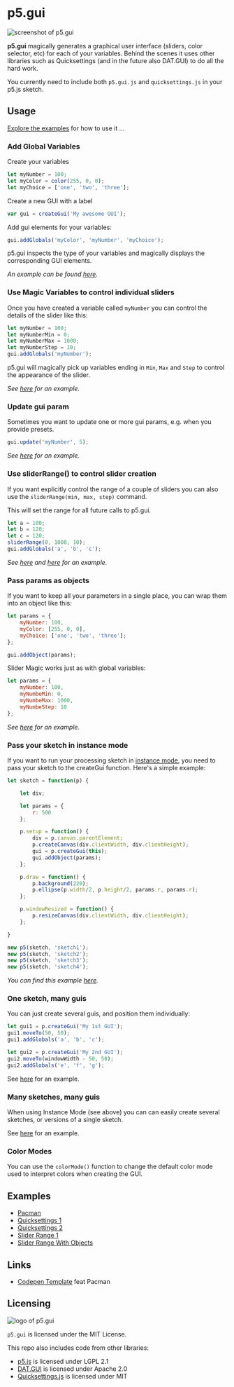 # p5.gui

![screenshot of p5.gui](p5_gui_screenshot.png)  

**p5.gui** magically generates a graphical user interface (sliders, color selector, etc) for each of your variables. Behind the scenes it uses other libraries such as Quicksettings (and in the future also DAT.GUI) to do all the hard work.

You currently need to include both `p5.gui.js` and `quicksettings.js` in your p5.js sketch.

## Usage

[Explore the examples](https://bitcraftlab.github.io/p5.gui) for how to use it ...

### Add Global Variables

Create your variables

```js
let myNumber = 100;
let myColor = color(255, 0, 0);
let myChoice = ['one', 'two', 'three'];
```

Create a new GUI with a label

```js
var gui = createGui('My awesome GUI');
```

Add gui elements for your variables:  

```js
gui.addGlobals('myColor', 'myNumber', 'myChoice');
```

p5.gui inspects the type of your variables and magically displays the corresponding GUI elements.

*An example can be found [here](examples/quicksettings-1).*

### Use Magic Variables to control individual sliders

Once you have created a variable called `myNumber` you can control the details of the slider like this:

```js
let myNumber = 100;
let myNumberMin = 0;
let myNumberMax = 1000;
let myNumberStep = 10;
gui.addGlobals('myNumber');
```

p5.gui will magically pick up variables ending in `Min`, `Max` and `Step` to  control the appearance of the slider.

*See [here](examples/slider-range-1) for an example.*


### Update gui param

Sometimes you want to update one or more gui params, e.g. when you provide presets.

```js
gui.update('myNumber', 5);
```

*See [here](examples/quicksettings-3) for an example.*

### Use sliderRange() to control slider creation

If you want explicitly control the range of a couple of sliders you can also use the `sliderRange(min, max, step)` command.

This will set the range for all future calls to p5.gui.

```js
let a = 100;
let b = 120;
let c = 120;
sliderRange(0, 1000, 10);
gui.addGlobals('a', 'b', 'c');
```

*See [here](examples/slider-range-2) and [here](examples/quicksettings-2) for an example.*

### Pass params as objects

If you want to keep all your parameters in a single place, you can wrap them into an object like this:

```js
let params = {
	myNumber: 100,
	myColor: [255, 0, 0],
	myChoice: ['one', 'two', 'three'];
};

gui.addObject(params);
```

Slider Magic works just as with global variables:

```js
let params = {
	myNumber: 100,
	myNumbeMin: 0,
	myNumbeMax: 1000,
	myNumbeStep: 10
};
```

*See [here](examples/slider-range-3) for an example.*



### Pass your sketch in instance mode

If you want to run your processing sketch in [instance mode](https://github.com/processing/p5.js/wiki/Global-and-instance-mode), you need to pass your sketch to the createGui function.  Here's a simple example:

```js
let sketch = function(p) {

	let div;

	let params = {
		r: 500
	};

	p.setup = function() {
		div = p.canvas.parentElement;
		p.createCanvas(div.clientWidth, div.clientHeight);
		gui = p.createGui(this);
		gui.addObject(params);
	};

	p.draw = function() {
		p.background(220);
		p.ellipse(p.width/2, p.height/2, params.r, params.r);
	};

	p.windowResized = function() {
		p.resizeCanvas(div.clientWidth, div.clientHeight);
	};

}

new p5(sketch, 'sketch1');
new p5(sketch, 'sketch2');
new p5(sketch, 'sketch3');
new p5(sketch, 'sketch4');
```

*You can find this example [here](examples/instance-mode-1).*

### One sketch, many guis

You can just create several guis, and position them individually:

```js
let gui1 = p.createGui('My 1st GUI');
gui1.moveTo(50, 50);
gui1.addGlobals('a', 'b', 'c');

let gui2 = p.createGui('My 2nd GUI');
gui2.moveTo(windowWidth - 50, 50);
gui2.addGlobals('e', 'f', 'g');
```

See [here](examples/quicksettings-2) for an example.

### Many sketches, many guis

When using Instance Mode (see above) you can can easily create several sketches, or versions of a single sketch.

See [here](examples/slider-range-4) for an example.

### Color Modes

You can use the `colorMode()` function to change the default color mode used to interpret colors when creating the GUI.


## Examples
* [Pacman](examples/pacman/)
* [Quicksettings 1](examples/quicksettings-1/)
* [Quicksettings 2](examples/quicksettings-2/)
* [Slider Range 1](examples/slider-range-1/)
* [Slider Range With Objects](examples/slider-range-3/)

## Links
* [Codepen Template](https://codepen.io/bitcraftlab/pen/GNKmGg) feat Pacman

## Licensing

![logo of p5.gui](p5_gui_logo.png)  

`p5.gui` is licensed under the MIT License.

This repo also includes code from other libraries:  

* [p5.js](https://github.com/processing/p5.js) is licensed under LGPL 2.1
* [DAT.GUI](https://github.com/dataarts/dat.gui) is licensed under Apache 2.0
* [Quicksettings.js](https://github.com/bit101/quicksettings) is licensed under MIT
